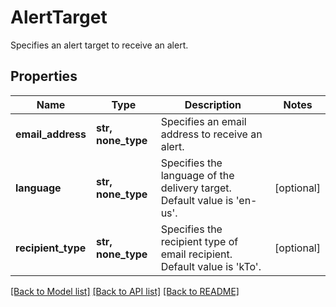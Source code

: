 # AlertTarget

Specifies an alert target to receive an alert.

## Properties
Name | Type | Description | Notes
------------ | ------------- | ------------- | -------------
**email_address** | **str, none_type** | Specifies an email address to receive an alert. | 
**language** | **str, none_type** | Specifies the language of the delivery target. Default value is &#39;en-us&#39;. | [optional] 
**recipient_type** | **str, none_type** | Specifies the recipient type of email recipient. Default value is &#39;kTo&#39;. | [optional] 

[[Back to Model list]](../README.md#documentation-for-models) [[Back to API list]](../README.md#documentation-for-api-endpoints) [[Back to README]](../README.md)


